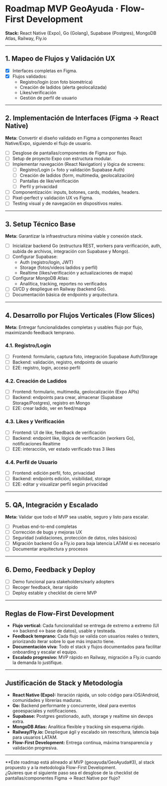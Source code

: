 # Roadmap MVP GeoAyuda · Flow-First Development  
**Stack:** React Native (Expo), Go (Golang), Supabase (Postgres), MongoDB Atlas, Railway, Fly.io

---

## 1. Mapeo de Flujos y Validación UX  
- [x] Interfaces completas en Figma.
- [x] Flujos validados:  
  - Registro/login (con foto biométrica)  
  - Creación de ladidos (alerta geolocalizada)  
  - Likes/verificación  
  - Gestión de perfil de usuario  

---

## 2. Implementación de Interfaces (Figma → React Native)  
**Meta:** Convertir el diseño validado en Figma a componentes React Native/Expo, siguiendo el flujo de usuario.

- [ ] Desglose de pantallas/componentes de Figma por flujo.  
- [ ] Setup de proyecto Expo con estructura modular.  
- [ ] Implementar navegación (React Navigation) y lógica de screens:  
    - [ ] Registro/Login (+ foto y validación Supabase Auth)  
    - [ ] Creación de ladidos (form, multimedia, geolocalización)  
    - [ ] Pantallas de like/verificación  
    - [ ] Perfil y privacidad  
- [ ] Componentización: inputs, botones, cards, modales, headers.  
- [ ] Pixel-perfect y validación UX vs Figma.  
- [ ] Testing visual y de navegación en dispositivos reales.

---

## 3. Setup Técnico Base  
**Meta:** Garantizar la infraestructura mínima viable y conexión stack.

- [ ] Inicializar backend Go (estructura REST, workers para verificación, auth, subida de archivos, integración con Supabase y Mongo).  
- [ ] Configurar Supabase:  
    - Auth (registro/login, JWT)  
    - Storage (fotos/videos ladidos y perfil)  
    - Realtime (likes/verificación y actualizaciones de mapa)  
- [ ] Configurar MongoDB Atlas:  
    - Analítica, tracking, reportes no verificados  
- [ ] CI/CD y despliegue en Railway (backend Go).  
- [ ] Documentación básica de endpoints y arquitectura.

---

## 4. Desarrollo por Flujos Verticales (Flow Slices)  
**Meta:** Entregar funcionalidades completas y usables flujo por flujo, maximizando feedback temprano.

### 4.1. Registro/Login  
- [ ] Frontend: formulario, captura foto, integración Supabase Auth/Storage  
- [ ] Backend: validación, registro, endpoints de usuario  
- [ ] E2E: registro, login, acceso perfil  

### 4.2. Creación de Ladidos  
- [ ] Frontend: formulario, multimedia, geolocalización (Expo APIs)  
- [ ] Backend: endpoints para crear, almacenar (Supabase Storage/Postgres), registro en Mongo  
- [ ] E2E: crear ladido, ver en feed/mapa  

### 4.3. Likes y Verificación  
- [ ] Frontend: UI de like, feedback de verificación  
- [ ] Backend: endpoint like, lógica de verificación (workers Go), notificaciones Realtime  
- [ ] E2E: interacción, ver estado verificado tras 3 likes  

### 4.4. Perfil de Usuario  
- [ ] Frontend: edición perfil, foto, privacidad  
- [ ] Backend: endpoints edición, visibilidad, storage  
- [ ] E2E: editar y visualizar perfil según privacidad

---

## 5. QA, Integración y Escalado  
**Meta:** Validar que todo el MVP sea usable, seguro y listo para escalar.

- [ ] Pruebas end-to-end completas  
- [ ] Corrección de bugs y mejoras UX  
- [ ] Seguridad (validaciones, protección de datos, roles básicos)  
- [ ] Migración backend Go a Fly.io para baja latencia LATAM si es necesario  
- [ ] Documentar arquitectura y procesos

---

## 6. Demo, Feedback y Deploy  
- [ ] Demo funcional para stakeholders/early adopters  
- [ ] Recoger feedback, iterar rápido  
- [ ] Deploy estable y checklist de cierre MVP

---

## Reglas de Flow-First Development  
- **Flujo vertical:** Cada funcionalidad se entrega de extremo a extremo (UI ↔ backend ↔ base de datos), usable y testeada.  
- **Feedback temprano:** Cada flujo se valida con usuarios reales o testers, priorizando iterar sobre lo que más impacto tiene.  
- **Documentación viva:** Todo el stack y flujos documentados para facilitar onboarding y escalar el equipo.  
- **Escalado progresivo:** MVP rápido en Railway, migración a Fly.io cuando la demanda lo justifique.

---

## Justificación de Stack y Metodología

- **React Native (Expo):** Iteración rápida, un solo código para iOS/Android, comunidades y librerías maduras.
- **Go:** Backend performante y concurrente, ideal para eventos geoespaciales y notificaciones.
- **Supabase:** Postgres gestionado, auth, storage y realtime sin devops extra.
- **MongoDB Atlas:** Analítica flexible y tracking sin esquema rígido.
- **Railway/Fly.io:** Despliegue ágil y escalado sin reescritura, latencia baja para usuarios LATAM.
- **Flow-First Development:** Entrega continua, máxima transparencia y validación progresiva.

---

**Este roadmap está alineado al MVP (geoayuda/GeoAyuda#3), al stack propuesto y a la metodología Flow-First Development.  
¿Quieres que el siguiente paso sea el desglose de la checklist de pantallas/componentes Figma → React Native por flujo?